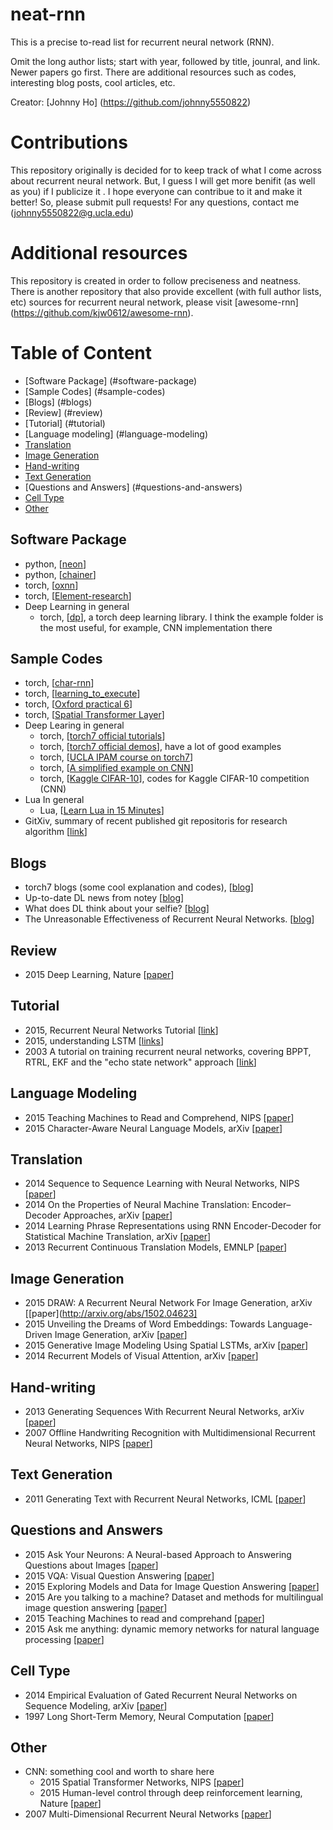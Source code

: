 # neat-rnn
This is a precise to-read list for recurrent neural network (RNN). 

Omit the long author lists; start with year, followed by title, jounral, and link. Newer papers go first. There are additional resources such as codes, interesting blog posts, cool articles, etc.

Creator: [Johnny Ho] (https://github.com/johnny5550822)

# Contributions
This repository originally is decided for to keep track of what I come across about recurrent neural network. But, I guess I will get more benifit (as well as you) if I publicize it . I hope everyone can contribue to it and make it better! So, please submit pull requests! For any questions, contact me (johnny5550822@g.ucla.edu)

# Additional resources
This repository is created in order to follow preciseness and neatness. There is another repository that also provide excellent (with full author lists, etc) sources for recurrent neural network, please visit [awesome-rnn] (https://github.com/kjw0612/awesome-rnn). 

# Table of Content
- [Software Package] (#software-package)
- [Sample Codes] (#sample-codes)
- [Blogs] (#blogs)
- [Review] (#review) 
- [Tutorial] (#tutorial)
- [Language modeling] (#language-modeling)
- [Translation](#translation)
- [Image Generation](#image-generation)
- [Hand-writing](#hand-writing)
- [Text Generation](#text-generation)
- [Questions and Answers] (#questions-and-answers)
- [Cell Type](#cell-type)
- [Other](#other)

## Software Package
+ python, [[neon](https://github.com/NervanaSystems/neon)]
+ python, [[chainer](https://github.com/pfnet/chainer)]
+ torch, [[oxnn](https://github.com/tkocisky/oxnn)]
+ torch, [[Element-research](https://github.com/Element-Research/rnn)]
+ Deep Learning in general
  + torch, [[dp](https://github.com/nicholas-leonard/dp)], a torch deep learning library. I think the example folder is the most useful, for example, CNN implementation there

## Sample Codes
+ torch, [[char-rnn](https://github.com/karpathy/char-rnn)]
+ torch, [[learning_to_execute](https://github.com/wojciechz/learning_to_execute)]
+ torch, [[Oxford practical 6](https://github.com/oxford-cs-ml-2015/practical6)]
+ torch, [[Spatial Transformer Layer](https://github.com/moodstocks/gtsrb.torch)]
+ Deep Learing in general
  + torch, [[torch7 official tutorials](https://github.com/torch/tutorials)]
  + torch, [[torch7 official demos](https://github.com/torch/demos)], have a lot of good examples
  + torch, [[UCLA IPAM course on torch7](http://code.madbits.com/wiki/doku.php?id=start)]
  + torch, [[A simplified example on CNN](https://github.com/hpenedones/luacnn)]
  + torch, [[Kaggle CIFAR-10](https://github.com/nagadomi/kaggle-cifar10-torch7/)], codes for Kaggle CIFAR-10 competition (CNN)
+ Lua In general
  + Lua, [[Learn Lua in 15 Minutes](http://tylerneylon.com/a/learn-lua/)]
+ GitXiv, summary of recent published git repositoris for research algorithm [[link](http://gitxiv.com/)]

## Blogs
+ torch7 blogs (some cool explanation and codes), [[blog](http://torch.ch/blog/index.html)]
+ Up-to-date DL news from notey [[blog](http://www.notey.com/blogs/deep-learning)]
+ What does DL think about your selfie? [[blog](http://karpathy.github.io/2015/10/25/selfie/)]
+ The Unreasonable Effectiveness of Recurrent Neural Networks. [[blog](http://karpathy.github.io/2015/05/21/rnn-effectiveness/)]

## Review
+ 2015 Deep Learning, Nature [[paper](http://www.nature.com/nature/journal/v521/n7553/full/nature14539.html)]

## Tutorial
+ 2015, Recurrent Neural Networks Tutorial [[link](http://www.wildml.com/2015/09/recurrent-neural-networks-tutorial-part-1-introduction-to-rnns/)]
+ 2015, understanding LSTM [[links](http://colah.github.io/posts/2015-08-Understanding-LSTMs/)]
+ 2003 A tutorial on training recurrent neural networks, covering BPPT, RTRL, EKF and the "echo state network" approach [[link](http://minds.jacobs-university.de/sites/default/files/uploads/papers/ESNTutorialRev.pdf)]

## Language Modeling
+ 2015 Teaching Machines to Read and Comprehend, NIPS [[paper](http://arxiv.org/pdf/1506.03340v1.pdf)]
+ 2015 Character-Aware Neural Language Models, arXiv [[paper](http://arxiv.org/pdf/1508.06615v2.pdf)]

## Translation
+ 2014 Sequence to Sequence Learning with Neural Networks, NIPS [[paper](http://papers.nips.cc/paper/5346-sequence-to-sequence-learning-with-neural-networks)]
+ 2014 On the Properties of Neural Machine Translation: Encoder–Decoder Approaches, arXiv [[paper](http://arxiv.org/abs/1409.1259)]
+ 2014 Learning Phrase Representations using RNN Encoder-Decoder for Statistical Machine Translation, arXiv [[paper](http://arxiv.org/abs/1406.1078)]
+ 2013 Recurrent Continuous Translation Models, EMNLP [[paper](http://nal.co/papers/KalchbrennerBlunsom_EMNLP13)]

## Image Generation
+ 2015 DRAW: A Recurrent Neural Network For Image Generation, arXiv [[paper](http://arxiv.org/abs/1502.04623]
+ 2015 Unveiling the Dreams of Word Embeddings: Towards Language-Driven Image Generation, arXiv [[paper](http://arxiv.org/abs/1506.03500)]
+ 2015 Generative Image Modeling Using Spatial LSTMs, arXiv [[paper](http://arxiv.org/abs/1506.03478)]
+ 2014 Recurrent Models of Visual Attention, arXiv [[paper](http://arxiv.org/abs/1406.6247)]

## Hand-writing
+ 2013 Generating Sequences With Recurrent Neural Networks, arXiv [[paper](http://arxiv.org/abs/1308.0850)]
+ 2007 Offline Handwriting Recognition with Multidimensional Recurrent Neural Networks, NIPS [[paper](http://papers.nips.cc/paper/3449-offline-handwriting-recognition-with-multidimensional-recurrent-neural-networks)]

## Text Generation
+ 2011 Generating Text with Recurrent Neural Networks, ICML [[paper](http://machinelearning.wustl.edu/mlpapers/paper_files/ICML2011Sutskever_524.pdf)]

## Questions and Answers
+ 2015 Ask Your Neurons: A Neural-based Approach to Answering Questions about Images [[paper](http://arxiv.org/pdf/1505.01121.pdf)]
+ 2015 VQA: Visual Question Answering [[paper](http://arxiv.org/pdf/1505.00468.pdf)]
+ 2015 Exploring Models and Data for Image Question Answering [[paper](http://arxiv.org/pdf/1505.02074.pdf)]
+ 2015 Are you talking to a machine? Dataset and methods for multilingual image question answering [[paper](http://arxiv.org/pdf/1505.05612.pdf)]
+ 2015 Teaching Machines to read and comprehand [[paper](http://arxiv.org/pdf/1506.03340.pdf)]
+ 2015 Ask me anything: dynamic memory networks for natural language processing [[paper](http://arxiv.org/pdf/1506.07285.pdf)]

## Cell Type
+ 2014 Empirical Evaluation of Gated Recurrent Neural Networks on Sequence Modeling, arXiv [[paper](http://arxiv.org/abs/1412.3555)]
+ 1997 Long Short-Term Memory, Neural Computation [[paper](http://ieeexplore.ieee.org/xpls/abs_all.jsp?arnumber=6795963)]

## Other
+ CNN: something cool and worth to share here
  + 2015 Spatial Transformer Networks, NIPS [[paper](http://arxiv.org/pdf/1506.02025.pdf)]
  + 2015 Human-level control through deep reinforcement learning, Nature [[paper](http://www.nature.com/nature/journal/v518/n7540/full/nature14236.html)]
+ 2007 Multi-Dimensional Recurrent Neural Networks [[paper](http://people.idsia.ch/~juergen/icann_2007.pdf)]




